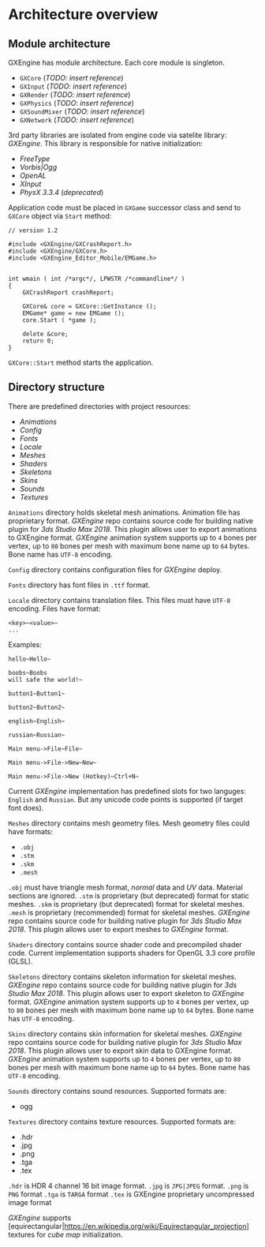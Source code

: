 # Architecture overview

## Module architecture

GXEngine has module architecture. Each core module is singleton.

* `GXCore` (_TODO: insert reference_)
* `GXInput` (_TODO: insert reference_)
* `GXRender` (_TODO: insert reference_)
* `GXPhysics` (_TODO: insert reference_)
* `GXSoundMixer` (_TODO: insert reference_)
* `GXNetwork` (_TODO: insert reference_)

3rd party libraries are isolated from engine code via satelite library: _GXEngine_. This library is responsible for native initialization:

* _FreeType_
* _Vorbis|Ogg_
* _OpenAL_
* _XInput_
* _PhysX 3.3.4_ (_deprecated_)

Application code must be placed in `GXGame` successor class and send to `GXCore` object via `Start` method:

```
// version 1.2

#include <GXEngine/GXCrashReport.h>
#include <GXEngine/GXCore.h>
#include <GXEngine_Editor_Mobile/EMGame.h>


int wmain ( int /*argc*/, LPWSTR /*commandline*/ )
{
    GXCrashReport crashReport;

    GXCore& core = GXCore::GetInstance ();
    EMGame* game = new EMGame ();
    core.Start ( *game );

    delete &core;
    return 0;
}
```


`GXCore::Start` method starts the application.

## Directory structure

There are predefined directories with project resources:

* _Animations_
* _Config_
* _Fonts_
* _Locale_
* _Meshes_
* _Shaders_
* _Skeletons_
* _Skins_
* _Sounds_
* _Textures_

`Animations` directory holds skeletal mesh animations. Animation file has proprietary format. _GXEngine_ repo contains source code for building native plugin for _3ds Studio Max 2018_. This plugin allows user to export animations to GXEngine format. _GXEngine_ animation system supports up to `4` bones per vertex, up to `80` bones per mesh with maximum bone name up to `64` bytes. Bone name has `UTF-8` encoding.

`Config` directory contains configuration files for _GXEngine_ deploy.

`Fonts` directory has font files in `.ttf` format.

`Locale` directory contains translation files. This files must have `UTF-8` encoding. Files have format:

```
<key>~<value>~
...
```

Examples:

```
hello~Hello~

boobs~Boobs
will safe the world!~

button1~Button1~

button2~Button2~

english~English~

russian~Russian~

Main menu->File~File~

Main menu->File->New~New~

Main menu->File->New (Hotkey)~Ctrl+N~
```

Current _GXEngine_ implementation has predefined slots for two languges: `English` and `Russian`. But any unicode code points is supported (if target font does).

`Meshes` directory contains mesh geometry files. Mesh geometry files could have formats:

* `.obj`
* `.stm`
* `.skm`
* `.mesh`

`.obj` must have triangle mesh format, _normal_ data and _UV_ data. Material sections are ignored.
`.stm` is proprietary (but deprecated) format for static meshes.
`.skm` is proprietary (but deprecated) format for skeletal meshes.
`.mesh` is proprietary (recommended) format for skeletal meshes. _GXEngine_ repo contains source code for building native plugin for _3ds Studio Max 2018_. This plugin allows user to export meshes to _GXEngine_ format.

`Shaders` directory contains source shader code and precompiled shader code. Current implementation supports shaders for OpenGL 3.3 core profile (GLSL).

`Skeletons` directory contains skeleton information for skeletal meshes. _GXEngine_ repo contains source code for building native plugin for _3ds Studio Max 2018_. This plugin allows user to export skeleton to _GXEngine_ format. _GXEngine_ animation system supports up to `4` bones per vertex, up to `80` bones per mesh with maximum bone name up to `64` bytes. Bone name has `UTF-8` encoding.

`Skins` directory contains skin information for skeletal meshes. _GXEngine_ repo contains source code for building native plugin for _3ds Studio Max 2018_. This plugin allows user to export skin data to GXEngine format. _GXEngine_ animation system supports up to `4` bones per vertex, up to `80` bones per mesh with maximum bone name up to `64` bytes. Bone name has `UTF-8` encoding.

`Sounds` directory contains sound resources. Supported formats are:

* ogg

`Textures` directory contains texture resources. Supported formats are:

* .hdr
* .jpg
* .png
* .tga
* .tex

`.hdr` is HDR 4 channel 16 bit image format.
`.jpg` is `JPG|JPEG` format.
`.png` is `PNG` format
`.tga` is `TARGA` format
`.tex` is GXEngine proprietary uncompressed image format

_GXEngine_ supports [equirectangular|https://en.wikipedia.org/wiki/Equirectangular_projection] textures for _cube map_ initialization.
